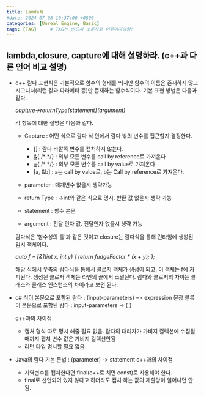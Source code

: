 ```yaml
---
title: Lamda식
#date: 2024-07-08 10:37:00 +0800
categories: [Unreal Engine, Basic]
tags: [TAG]		# TAG는 반드시 소문자로 이루어져야함!
---
```


## **lambda,closure, capture에 대해 설명하라. (c++과 다른 언어 비교 설명)**

* c++
    람다 표현식은 기본적으로 함수의 형태를 띄지만 함수의 이름은 존재하지 않고 시그니처(리턴 값과 파라메터 등)만 존재하는 함수식이다. 기본 표현 방법은 다음과 같다. 
    
    *[capture](paratmeter)->returnType{statement}(argument)*
    
    각 항목에 대한 설명은 다음과 같다.

    * Capture : 어떤 식으로 람다 식 안에서 람다 밖의 변수를 접근할지 결정한다.

        * [] : 람다 바깥쪽 변수를 캡처하지 않는다.
        * [&](){ /* */} : 외부 모든 변수를 call by reference로 가져온다
        * [=](){ /* */} : 외부 모든 변수를 call by value로 가져온다
        * [a, &b] : a는 call by value로, b는 Call by reference로 가져온다.

    * parameter : 매개변수 없을시 생략가능
    * return Type : ->int와 같은 식으로 명시. 반환 값 없을시 생략 가능
    * statement : 함수 본문
    * argument : 전달 인자 값. 전달인자 없을시 생략 가능


    람다식은 ‘함수성의 틀'과 같은 것이고 closure는 람다식을 통해 런타임에 생성된 임시 객체이다.

    *auto f = [&](int x, int y) { return fudgeFactor * (x + y); };*

    해당 식에서 우측의 람다식을 통해서 클로저 객체가 생성이 되고, 이 객체는 f에 카피된다. 생성된 클로저 객체는 라인의 끝에서 소멸된다. 람다와 클로저의 차이는 클래스와 클래스 인스턴스의 차이라고 보면 된다.


* c#
    식이 본문으로 포함된 람다 : (input-parameters) => expression
    문장 블록이 본문으로 포함된 람다 : input-parameters => { <sequence-of-statements> }

    c++과의 차이점
    * 캡처 형식 따로 명시 해줄 필요 없음. 람다의 대리자가 가비지 컬렉션에 수집될때까지 캡처 변수 값은 가비지 컬렉션안됨
    * 리턴 타입 명시할 필요 없음


* Java의 람다
    기본 문법 : (parameter) -> statement
    c++과의 차이점

    * 지역변수를 캡처한다면 final(c++로 치면 const)로 사용해야 한다.
    * final로 선언되어 있지 않다고 하더라도 캡처 하는 값의 재할당이 일어나면 안됨.
